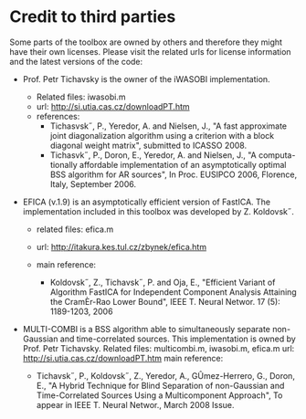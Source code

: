 Credit to third parties
===

Some parts of the toolbox are owned by others and therefore they might have
their own licenses. Please visit the related urls for license information
and the latest versions of the code:

- Prof. Petr Tichavsky is the owner of the iWASOBI implementation.
  * Related files: iwasobi.m
  * url: http://si.utia.cas.cz/downloadPT.htm
  * references:
    -   Tichasvsk˝, P., Yeredor, A. and Nielsen, J., "A fast approximate
        joint diagonalization algorithm using a criterion with a block
        diagonal weight matrix", submitted to ICASSO 2008.
    -   Tichasvk˝, P., Doron, E., Yeredor, A. and Nielsen, J., "A computa-
        tionally affordable implementation of an asymptotically optimal
        BSS algorithm for AR sources", In Proc. EUSIPCO 2006, Florence,
        Italy, September 2006.

- EFICA (v.1.9) is an asymptotically efficient version of FastICA. The
  implementation included in this toolbox was developed by Z. Koldovsk˝.
  * related files: efica.m
  * url: http://itakura.kes.tul.cz/zbynek/efica.htm
  * main reference:

    - Koldovsk˝, Z., Tichavsk˝, P. and Oja, E., "Efficient Variant of
    Algorithm FastICA for Independent Component Analysis Attaining the
    CramÈr-Rao Lower Bound", IEEE T. Neural Networ. 17 (5): 1189-1203,
    2006

- MULTI-COMBI is a BSS algorithm able to simultaneously separate non-Gaussian
  and time-correlated sources. This implementation is owned by Prof. Petr
  Tichavsky.
  Related files: multicombi.m, iwasobi.m, efica.m
  url: http://si.utia.cas.cz/downloadPT.htm
  main reference:

  * Tichavsk˝, P., Koldovsk˝, Z., Yeredor, A., GÛmez-Herrero, G., Doron,
  E., "A Hybrid Technique for Blind Separation of non-Gaussian and
  Time-Correlated Sources Using a Multicomponent Approach", To appear in
  IEEE T. Neural Networ., March 2008 Issue.
